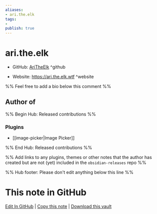```yaml
---
aliases:
- ari.the.elk
tags:
- 
publish: true
---
```


# ari.the.elk

- GitHub: [AriTheElk](https://github.com/AriTheElk/) ^github
<!-- - Discord: `@` ^discord-->
- Website: <https://ari.the.elk.wtf> ^website
<!-- - [[Publish sites|Publish site]]: <https://> ^publish-->

%% Feel free to add a bio below this comment %%


## Author of

%% Begin Hub: Released contributions %%
### Plugins
- [[image-picker|Image Picker]]

%% End Hub: Released contributions %%

%% Add links to any plugins, themes or other notes that the author has created but are not (yet) included in the `obsidian-releases` repo %%

<!--
### Unlisted plugins
-->

<!--
### Others
-->

<!--
## Sponsor this author
-->

<!-- - [[GitHub sponsors]]: [Sponsor @AriTheElk on GitHub Sponsors](https://github.com/sponsors/AriTheElk) ^github-sponsor-->
<!-- - [[Buy me a coffee]]: <https://> ^buy-me-a-coffee-->
<!-- - [[PayPal]]: <https://> ^paypal-->
<!-- - [[Patreon]]: <https://> ^patreon-->

<!--
## Follow this author
-->

<!-- - [[YouTube Channels|On YouTube]]: <https://> ^youtube-->
<!-- - Twitter: <https://> ^twitter-->
<!-- - ... -->

%% Hub footer: Please don't edit anything below this line %%

# This note in GitHub

<span class="git-footer">[Edit In GitHub](https://github.dev/obsidian-community/obsidian-hub/blob/main/01%20-%20Community/People/AriTheElk.md "git-hub-edit-note") | [Copy this note](https://raw.githubusercontent.com/obsidian-community/obsidian-hub/main/01%20-%20Community/People/AriTheElk.md "git-hub-copy-note") | [Download this vault](https://github.com/obsidian-community/obsidian-hub/archive/refs/heads/main.zip "git-hub-download-vault") </span>
